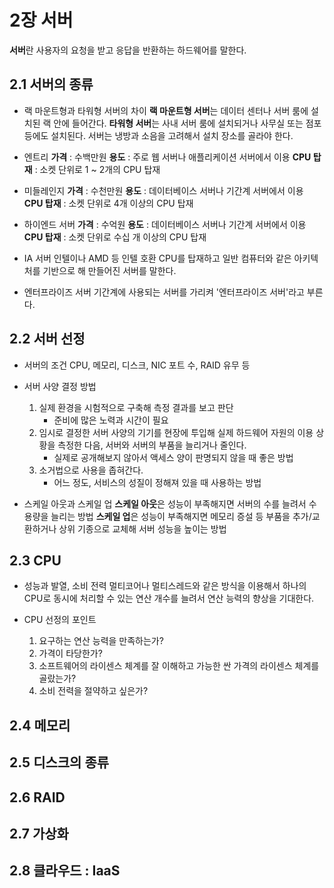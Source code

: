 # 2장 서버
**서버**란 사용자의 요청을 받고 응답을 반환하는 하드웨어를 말한다.

## 2.1 서버의 종류
- 랙 마운트형과 타워형 서버의 차이
    **랙 마운트형 서버**는 데이터 센터나 서버 룸에 설치된 랙 안에 들어간다.
    **타워형 서버**는 사내 서버 룸에 설치되거나 사무실 또는 점포 등에도 설치된다.
    서버는 냉방과 소음을 고려해서 설치 장소를 골라야 한다.

- 엔트리
    **가격** : 수백만원
    **용도** : 주로 웹 서버나 애플리케이션 서버에서 이용
    **CPU 탑재** : 소켓 단위로 1 ~ 2개의 CPU 탑재

- 미들레인지
    **가격** : 수천만원
    **용도** : 데이터베이스 서버나 기간계 서버에서 이용
    **CPU 탑재** : 소켓 단위로 4개 이상의 CPU 탑재

- 하이엔드 서버
    **가격** : 수억원
    **용도** : 데이터베이스 서버나 기간계 서버에서 이용
    **CPU 탑재** : 소켓 단위로 수십 개 이상의 CPU 탑재

- IA 서버
    인텔이나 AMD 등 인텔 호환 CPU를 탑재하고 일반 컴퓨터와 같은 아키텍처를 기반으로 해 만들어진 서버를 말한다.

- 엔터프라이즈 서버
    기간계에 사용되는 서버를 가리켜 '엔터프라이즈 서버'라고 부른다.

## 2.2 서버 선정
- 서버의 조건
    CPU, 메모리, 디스크, NIC 포트 수, RAID 유무 등

- 서버 사양 결정 방법
    1) 실제 환경을 시험적으로 구축해 측정 결과를 보고 판단
        - 준비에 많은 노력과 시간이 필요
    2) 임시로 결정한 서버 사양의 기기를 현장에 투입해 실제 하드웨어 자원의 이용 상황을 측정한 다음, 서버와 서버의 부품을 늘리거나 줄인다.
        - 실제로 공개해보지 않아서 액세스 양이 판명되지 않을 때 좋은 방법
    3) 소거법으로 사용을 좁혀간다.
        - 어느 정도, 서비스의 성질이 정해져 있을 때 사용하는 방법

- 스케일 아웃과 스케일 업
**스케일 아웃**은 성능이 부족해지면 서버의 수를 늘려서 수용량을 늘리는 방법
**스케일 업**은 성능이 부족해지면 메모리 증설 등 부품을 추가/교환하거나 상위 기종으로 교체해 서버 성능을 높이는 방법

## 2.3 CPU
- 성능과 발열, 소비 전력
멀티코어나 멀티스레드와 같은 방식을 이용해서 하나의 CPU로 동시에 처리할 수 있는 연산 개수를 늘려서 연산 능력의 향상을 기대한다.

- CPU 선정의 포인트
    1) 요구하는 연산 능력을 만족하는가? 
    2) 가격이 타당한가?
    3) 소프트웨어의 라이센스 체계를 잘 이해하고 가능한 싼 가격의 라이센스 체계를 골랐는가?
    4) 소비 전력을 절약하고 싶은가?

## 2.4 메모리

## 2.5 디스크의 종류

## 2.6 RAID

## 2.7 가상화

## 2.8 클라우드 : IaaS
